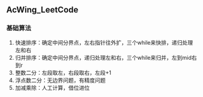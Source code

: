 ## AcWing_LeetCode
### 基础算法
1. 快速排序：确定中间分界点，左右指针往外扩，三个while来快排，递归处理左和右
3. 归并排序：确定中间分界点，递归处理左和右，三个while来归并，左到mid右到r
5. 整数二分：左段取左，右段取右，左段+1
6. 浮点数二分：无边界问题，有精度问题
7. 加减乘除：人工计算，借位进位